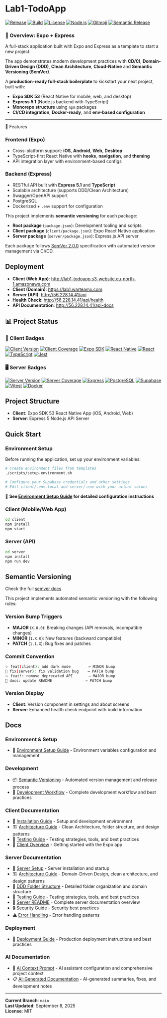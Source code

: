 # Lab1-TodoApp

[![Release](https://img.shields.io/github/v/release/warteamx/lab1-todoApp?style=flat-square&logo=github&labelColor=2f3136)](https://github.com/warteamx/lab1-todoApp/releases)
[![Build](https://img.shields.io/github/actions/workflow/status/warteamx/lab1-todoApp/release.yml?branch=main&style=flat-square&logo=github&labelColor=2f3136)](https://github.com/warteamx/lab1-todoApp/actions/workflows/release.yml)
[![License](https://img.shields.io/github/license/warteamx/lab1-todoApp?style=flat-square&logo=opensourceinitiative&logoColor=white&labelColor=2f3136)](./LICENSE)
[![Node.js](https://img.shields.io/badge/node.js-20-green?style=flat-square&logo=node.js&labelColor=2f3136)](https://nodejs.org)
[![Gitmoji](https://img.shields.io/badge/gitmoji-%20😜%20😍-FFDD67?style=flat-square&labelColor=2f3136)](https://gitmoji.dev)
[![Semantic Release](https://img.shields.io/badge/semantic--release-enabled-brightgreen?style=flat-square&logo=semantic-release&labelColor=2f3136)](https://github.com/semantic-release/semantic-release)

### 🧩 Overview: Expo + Express

A full-stack application built with Expo and Express as a template to start a new project.

The app demonstrates modern development practices with **CD/CI**, **Domain-Driven Design (DDD)**, **Clean Architecture**, **Cloud-Native** and **Semantic Versioning (SemVer)**.

A **production-ready full-stack boilerplate** to kickstart your next project, built with:

- **Expo SDK 53** (React Native for mobile, web, and desktop)
- **Express 5.1** (Node.js backend with TypeScript)
- **Monorepo structure** using `npm` packages
- **CI/CD integration**, **Docker-ready**, and **env-based configuration**

---

🚀 Features

### Frontend (Expo)

- Cross-platform support: **iOS**, **Android**, **Web**, **Desktop**
- TypeScript-first React Native with **hooks**, **navigation**, and **theming**
- API integration layer with environment-based configs

### Backend (Express)

- RESTful API built with **Express 5.1** and **TypeScript**
- Scalable architecture (supports DDD/Clean Architecture)
- Swagger/OpenAPI support
- PostgreSQL
- Dockerized + `.env` support for configuration

This project implements **semantic versioning** for each package:

- **Root package** (`package.json`): Development tooling and scripts
- **Client package** (`client/package.json`): Expo React Native application
- **Server package** (`server/package.json`): Express.js API server

Each package follows [SemVer 2.0.0](https://semver.org/) specification with automated version management via CI/CD.

## Deployment

- **Client (Web App)**: http://lab1-todoapp.s3-website.eu-north-1.amazonaws.com
- **Client (Domain)**: https://lab1.warteamx.com
- **Server (API)**: http://56.228.14.41/api
- **Health Check**: http://56.228.14.41/api/health
- **API Documentation**: http://56.228.14.41/api-docs

## 📊 Project Status

### 📱 Client Badges

[![Client Version](https://img.shields.io/github/package-json/v/warteamx/lab1-todoApp?filename=client%2Fpackage.json&style=flat-square&logo=expo&labelColor=2f3136)](./client/package.json)
[![Client Coverage](https://img.shields.io/codecov/c/github/warteamx/lab1-todoApp?flag=client&style=flat-square&logo=codecov&labelColor=2f3136)](https://codecov.io/gh/warteamx/lab1-todoApp)
[![Expo SDK](https://img.shields.io/github/package-json/dependency-version/warteamx/lab1-todoApp/expo?filename=client%2Fpackage.json&style=flat-square&logo=expo&labelColor=2f3136)](https://expo.dev)
[![React Native](https://img.shields.io/github/package-json/dependency-version/warteamx/lab1-todoApp/react-native?filename=client%2Fpackage.json&style=flat-square&logo=react&labelColor=2f3136)](https://reactnative.dev)
[![React](https://img.shields.io/github/package-json/dependency-version/warteamx/lab1-todoApp/react?filename=client%2Fpackage.json&style=flat-square&logo=react&labelColor=2f3136)](https://reactjs.org)
[![TypeScript](https://img.shields.io/github/package-json/dependency-version/warteamx/lab1-todoApp/typescript?filename=client%2Fpackage.json&style=flat-square&logo=typescript&labelColor=2f3136)](https://www.typescriptlang.org)
[![Jest](https://img.shields.io/github/package-json/dependency-version/warteamx/lab1-todoApp/jest?filename=client%2Fpackage.json&style=flat-square&logo=jest&labelColor=2f3136)](https://jestjs.io)

### 🖥️ Server Badges

[![Server Version](https://img.shields.io/github/package-json/v/warteamx/lab1-todoApp?filename=server%2Fpackage.json&style=flat-square&logo=node.js&labelColor=2f3136)](./server/package.json)
[![Server Coverage](https://img.shields.io/codecov/c/github/warteamx/lab1-todoApp?flag=server&style=flat-square&logo=codecov&labelColor=2f3136)](https://codecov.io/gh/warteamx/lab1-todoApp)
[![Express](https://img.shields.io/github/package-json/dependency-version/warteamx/lab1-todoApp/express?filename=server%2Fpackage.json&style=flat-square&logo=express&labelColor=2f3136)](https://expressjs.com)
[![PostgreSQL](https://img.shields.io/github/package-json/dependency-version/warteamx/lab1-todoApp/pg?filename=server%2Fpackage.json&style=flat-square&logo=postgresql&labelColor=2f3136)](https://postgresql.org)
[![Supabase](https://img.shields.io/github/package-json/dependency-version/warteamx/lab1-todoApp/@supabase/supabase-js?filename=server%2Fpackage.json&style=flat-square&logo=supabase&labelColor=2f3136)](https://supabase.com)
[![Vitest](https://img.shields.io/github/package-json/dependency-version/warteamx/lab1-todoApp/vitest?filename=server%2Fpackage.json&style=flat-square&logo=vitest&labelColor=2f3136)](https://vitest.dev)
[![Docker](https://img.shields.io/badge/Docker-ready-2496ED?style=flat-square&logo=docker&labelColor=2f3136)](https://docker.com)

## Project Structure

- **Client**: Expo SDK 53 React Native App (iOS, Android, Web)
- **Server**: Express 5 Node.js API Server

## Quick Start

### Environment Setup

Before running the application, set up your environment variables:

```bash
# Create environment files from templates
./scripts/setup-environment.sh

# Configure your Supabase credentials and other settings
# Edit client/.env.local and server/.env with your actual values
```

📖 **See [Environment Setup Guide](./docs/ENVIRONMENT_SETUP.md) for detailed configuration instructions**

### Client (Mobile/Web App)

```bash
cd client
npm install
npm start
```

### Server (API)

```bash
cd server
npm install
npm run dev
```

## Semantic Versioning

Check the full [semver docs](./docs/development/SEMANTIC_VERSIONING.md)

This project implements automated semantic versioning with the following rules:

### Version Bump Triggers

- **MAJOR** (`X.0.0`): Breaking changes (API removals, incompatible changes)
- **MINOR** (`1.X.0`): New features (backward compatible)
- **PATCH** (`1.1.X`): Bug fixes and patches

### Commit Convention

```bash
✨ feat(client): add dark mode        → MINOR bump
🐛 fix(server): fix validation bug    → PATCH bump
💥 feat!: remove deprecated API       → MAJOR bump
📝 docs: update README               → PATCH bump
```

### Version Display

- **Client**: Version component in settings and about screens
- **Server**: Enhanced health check endpoint with build information

## Docs

### Environment & Setup

- 🔧 [Environment Setup Guide](./docs/development/ENVIRONMENT_SETUP.md) - Environment variables configuration and management

### Development

- 📦 [Semantic Versioning](./docs/development/SEMANTIC_VERSIONING.md) - Automated version management and release process
- 🔄 [Development Workflow](./docs/WORKFLOW.md) - Complete development workflow and best practices

### Client Documentation

- 📱 [Installation Guide](./docs/client/INSTALLATION.md) - Setup and development environment
- 🏗️ [Architecture Guide](./docs/client/ARCHITECTURE.md) - Clean Architecture, folder structure, and design patterns
- 🧪 [Testing Guide](./docs/client/TESTING.md) - Testing strategies, tools, and best practices
- 📖 [Client Overview](./docs/client/README-client.md) - Getting started with the Expo app

### Server Documentation

- 🚀 [Server Setup](./docs/server/SERVER_START.md) - Server installation and startup
- 🏗️ [Architecture Guide](./docs/server/ARCHITECTURE.md) - Domain-Driven Design, clean architecture, and design patterns
- 📁 [DDD Folder Structure](./docs/server/DDD_FOLDER_STRUCTURE.md) - Detailed folder organization and domain structure
- 🧪 [Testing Guide](./docs/server/TESTING.md) - Testing strategies, tools, and best practices
- 📖 [Server README](./docs/server/README.md) - Complete server documentation overview
- 🔒 [Security Guide](./docs/server/SECURITY.md) - Security best practices
- ⚠️ [Error Handling](./docs/server/ERROR_HANDLING.md) - Error handling patterns

### Deployment

- 🚀 [Deployment Guide](./docs/deployment/DEPLOYMENT.md) - Production deployment instructions and best practices

### AI Documentation

- 🤖 [AI Context Prompt](./docs/AI_CONTEXT.md) - AI assistant configuration and comprehensive project context
- 📋 [AI-Generated Documentation](./docs/ai-generated/) - AI-generated summaries, fixes, and development notes

---

**Current Branch**: `main`  
**Last Updated**: September 8, 2025  
**License**: MIT

